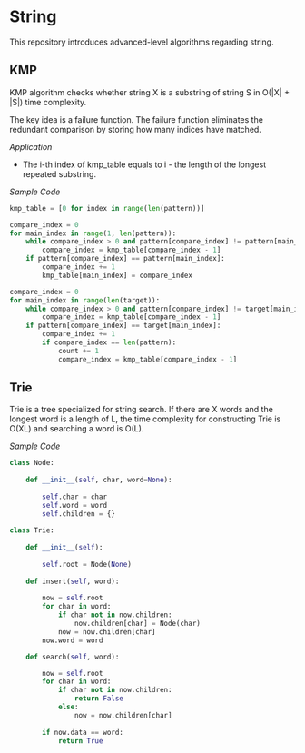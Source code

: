 # String

This repository introduces advanced-level algorithms regarding string.

## KMP

KMP algorithm checks whether string X is a substring of string S in O(|X| + |S|) time complexity. 

The key idea is a failure function. The failure function eliminates the redundant comparison by storing how many indices have matched.

*Application*

* The i-th index of kmp_table equals to i - the length of the longest repeated substring.

*Sample Code*
```python
kmp_table = [0 for index in range(len(pattern))]

compare_index = 0
for main_index in range(1, len(pattern)):
    while compare_index > 0 and pattern[compare_index] != pattern[main_index]:
        compare_index = kmp_table[compare_index - 1]
    if pattern[compare_index] == pattern[main_index]:
        compare_index += 1
        kmp_table[main_index] = compare_index

compare_index = 0
for main_index in range(len(target)):
    while compare_index > 0 and pattern[compare_index] != target[main_index]:
        compare_index = kmp_table[compare_index - 1]
    if pattern[compare_index] == target[main_index]:
        compare_index += 1
        if compare_index == len(pattern):
            count += 1
            compare_index = kmp_table[compare_index - 1]
```

## Trie

Trie is a tree specialized for string search. If there are X words and the longest word is a length of L, the time complexity for constructing Trie is O(XL) and searching a word is O(L).

*Sample Code*
```python
class Node:
    
    def __init__(self, char, word=None):
        
        self.char = char
        self.word = word
        self.children = {}
    
class Trie:
    
    def __init__(self):
        
        self.root = Node(None)
    
    def insert(self, word):
        
        now = self.root
        for char in word:
            if char not in now.children:
                now.children[char] = Node(char)
            now = now.children[char]
        now.word = word

    def search(self, word):

        now = self.root
        for char in word:
            if char not in now.children:
                return False
            else:
                now = now.children[char]
        
        if now.data == word:
            return True
```

